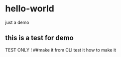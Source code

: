 # hello-world
just a demo
## this is a test for demo
TEST ONLY !
##make it from CLI
test it
how to make it
